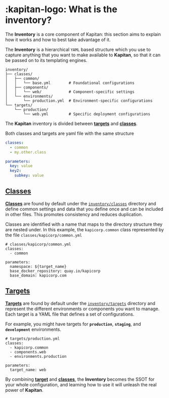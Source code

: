 # :kapitan-logo: **What is the inventory?**

The **Inventory** is a core component of Kapitan: this section aims to explain how it works and how to best take advantage of it.

The **Inventory** is a hierarchical `YAML` based structure which you use to capture anything that you want to make available to **Kapitan**, so that it can be passed on to its templating engines.

```
inventory/
├── classes/
│   ├── common/
│   │   └── base.yml        # Foundational configurations
│   ├── components/
│   │   └── web/            # Component-specific settings
│   └── environments/
│       └── production.yml  # Environment-specific configurations
└── targets/
    └── production/
        └── web.yml         # Specific deployment configurations
```

The **Kapitan** inventory is divided between [**targets**](#targets) and [**classes**](#classes).

Both classes and targets are yaml file with the same structure

```yaml
classes:
  - common
  - my.other.class

parameters:
  key: value
  key2:
    subkey: value
```

## [**Classes**](#classes)

[**Classes**](#classes) are found by default under the [`inventory/classes`](#classes) directory and define common settings and data that you define once and can be included in other files. This promotes consistency and reduces duplication.

Classes are identified with a name that maps to the directory structure they are nested under.
In this example, the `kapicorp.common` class represented by the file `classes/kapicorp/common.yml`

```
# classes/kapicorp/common.yml
classes:
  - common

parameters:
  namespace: ${target_name}
  base_docker_repository: quay.io/kapicorp
  base_domain: kapicorp.com
```

## [**Targets**](#targets)

[**Targets**](#targets) are found by default under the [`inventory/targets`](#targets) directory and represent the different environments or components you want to manage. Each target is a YAML file that defines a set of configurations.

For example, you might have targets for **`production`**, **`staging`**, and **`development`** environments.

```
# targets/production.yml
classes:
  - kapicorp.common
  - components.web
  - environments.production

parameters:
  target_name: web
```



By combining [**target**](#targets) and [**classes**](#classes), the **Inventory** becomes the SSOT for your whole configuration, and learning how to use it will unleash the real power of **Kapitan**.
